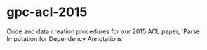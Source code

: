 # gpc-acl-2015
Code and data creation procedures for our 2015 ACL paper, 'Parse Imputation for Dependency Annotations'
